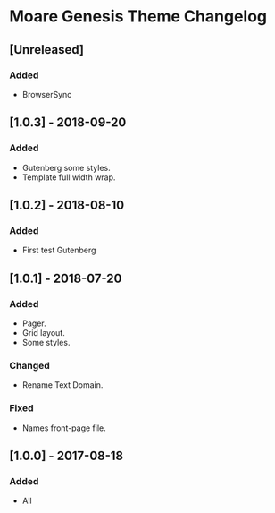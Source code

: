 # Moare Genesis Theme Changelog

## [Unreleased]
### Added
- BrowserSync

## [1.0.3] - 2018-09-20
### Added
- Gutenberg some styles.
- Template full width wrap.

## [1.0.2] - 2018-08-10
### Added
- First test Gutenberg

## [1.0.1] - 2018-07-20
### Added
- Pager.
- Grid layout.
- Some styles.

### Changed
- Rename Text Domain.

### Fixed
- Names front-page file.

## [1.0.0] - 2017-08-18
### Added
- All


[2.3.0]: https://github.com/copyblogger/genesis-sample/compare/2.2.4...2.3.0
[2.2.4]: https://github.com/copyblogger/genesis-sample/compare/2.2.3...2.2.4
[2.2.3]: https://github.com/copyblogger/genesis-sample/compare/014deb3689323b7bbd4ddbfff4f5f9279a38f741...2.2.3
